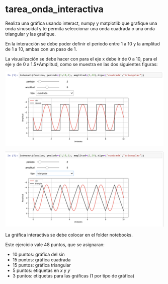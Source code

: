 # tarea_onda_interactiva

Realiza una gráfica usando  interact, numpy y matplotlib que grafique una onda sinusoidal y te permita seleccionar  una onda cuadrada o una onda triangular y las grafique.

En la interacción se debe poder definir el periodo entre 1 a 10 y la amplitud de 1 a 10, ambas con un paso de 1.

La visualización se debe hacer con para el eje x debe ir de 0 a 10, 
para el eje y de 0 a 1.5*Amplitud, como se muestra en las dos siguientes figuras:

![cuadrada](./img/cuadrada.png)

![triangular](./img/triangular.png)


La gráfica interactiva se debe colocar en el folder notebooks.

Este ejercicio vale 48  puntos, que se asignaran:

* 10 puntos: gráfica del sin
* 15 puntos: gráfica cuadrada
* 15 puntos: gráfica triangular
*  5 puntos: etiquetas en $x$ y $y$
*  3 puntos: etiquetas para las gráficas (1 por tipo de gráfica)